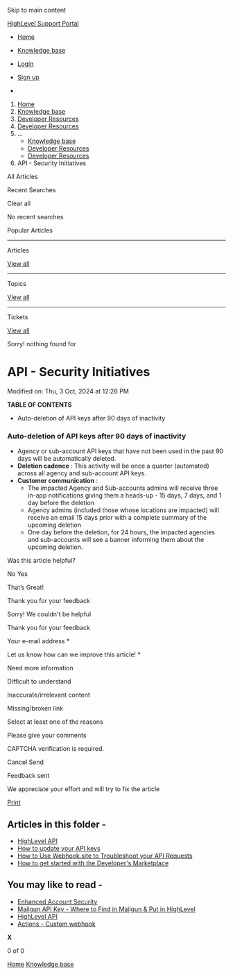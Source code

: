 Skip to main content

[ HighLevel Support Portal ](https://help.gohighlevel.com)

  * [ Home ](/support/home)
  * [ Knowledge base ](/support/solutions)

  * [Login](/support/login)
  * [Sign up](/support/signup)
  * 

  1. [Home](/support/home)
  2. [Knowledge base](/support/solutions)
  3. [Developer Resources](/support/solutions/48000450445)
  4. [Developer Resources](/support/solutions/folders/48000668553)
  5. ... 
     * [Knowledge base](/support/solutions)
     * [Developer Resources](/support/solutions/48000450445)
     * [Developer Resources](/support/solutions/folders/48000668553)
  6. API - Security Initiatives

All  Articles 

Recent Searches

Clear all

No recent searches

Popular Articles

* * *

Articles

[View all](/support/search/solutions)

* * *

Topics

[View all](/support/search/topics)

* * *

Tickets

[View all](/support/search/tickets)

Sorry! nothing found for   

# API - Security Initiatives

Modified on: Thu, 3 Oct, 2024 at 12:26 PM

**TABLE OF CONTENTS**

  * Auto-deletion of API keys after 90 days of inactivity

###   

### **Auto-deletion of API keys after 90 days of inactivity**

  * Agency or sub-account API keys that have not been used in the past 90 days will be automatically deleted.
  * **Deletion cadence** : This activity will be once a quarter (automated) across all agency and sub-account API keys.
  * **Customer communication** :
    * The impacted Agency and Sub-accounts admins will receive three in-app notifications giving them a heads-up - 15 days, 7 days, and 1 day before the deletion
    * Agency admins (included those whose locations are impacted) will receive an email 15 days prior with a complete summary of the upcoming deletion
    * One day before the deletion, for 24 hours, the impacted agencies and sub-accounts will see a banner informing them about the upcoming deletion.

Was this article helpful?

No  Yes 

That’s Great!

Thank you for your feedback

Sorry! We couldn't be helpful

Thank you for your feedback

Your e-mail address *

Let us know how can we improve this article! *

Need more information 

Difficult to understand 

Inaccurate/irrelevant content 

Missing/broken link 

Select at least one of the reasons 

Please give your comments 

CAPTCHA verification is required. 

Cancel  Send 

Feedback sent

We appreciate your effort and will try to fix the article

[Print](javascript:print\(\))

## Articles in this folder -

  * [HighLevel API](/support/solutions/articles/48001060529-highlevel-api)
  * [How to update your API keys](/support/solutions/articles/48001205369-how-to-update-your-api-keys)
  * [How to Use Webhook.site to Troubleshoot your API Requests](/support/solutions/articles/48001212085-how-to-use-webhook-site-to-troubleshoot-your-api-requests)
  * [How to get started with the Developer's Marketplace](/support/solutions/articles/155000000136-how-to-get-started-with-the-developer-s-marketplace)

## You may like to read -

  * [Enhanced Account Security](/support/solutions/articles/155000002545-enhanced-account-security)
  * [Mailgun API Key - Where to Find in Mailgun & Put in HighLevel](/support/solutions/articles/48000981682-mailgun-api-key-where-to-find-in-mailgun-put-in-highlevel)
  * [HighLevel API](/support/solutions/articles/48001060529-highlevel-api)
  * [Actions - Custom webhook](/support/solutions/articles/155000003305-actions-custom-webhook)

**X**

0 of 0 []()

[Home](/support/home) [Knowledge base](/support/solutions)
